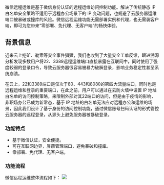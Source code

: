 微信远程运维是基于微信身份认证的远程运维访问控制功能。解决了传统静态 IP 白名单安全策略不适用于远程办公场景下的 IP 变动问题，也规避了云服务器运维端口被暴破或撞库的风险。微信远程运维功能无需部署实例和代理，也无需装客户端，即可为您带来“零部署、免代理、无客户端”的畅快体验。
## 背景信息
近来云上挖矿、勒索等安全事件猖獗，我们也收到了大量安全工单反馈，跟进溯源分析发现多数用户将22、3389远程运维端口直接暴露在互联网中，同时使用了强度较弱的登录口令，导致云服务器很容易被暴力破解登录，影响业务稳定性甚至系统崩溃。

在云上，22和3389端口是仅次于80、443和8080的第四大流量端口，同时也是远程运维和登录的重要端口，在此之前，用户可以通过在云防火墙中设置 IP 地址白名单的访问控制策略，来限制外部对其22端口的访问，但是由于疫情的影响，非职场办公已成为新常态，基于 IP 地址的白名单无法应对远程办公和运维的场景，因此我们设计了基于身份的访问控制功能，通过微信账号扫码认证的形式管控云服务器的远程登录，从源头上避免服务器被暴破登录。

### 功能特点
-	基于微信认证，安全便捷。
-	可在互联网边界，屏蔽管理端口，避免暴破和撞库。
-	零部署、免代理、无客户端。

### 功能流程
微信远程运维整体流程如下：
![](https://main.qcloudimg.com/raw/c8e5ffc975be8baadb49d419dfe5673e.png)
